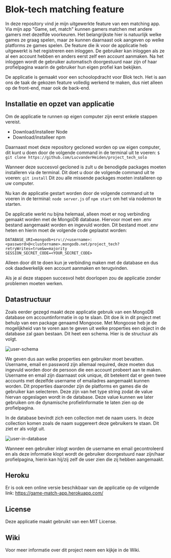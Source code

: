# Blok-tech matching feature

In deze repository vind je mijn uitgewerkte feature van een matching app. Via mijn app "Game, set, match" kunnen gamers matchen met andere gamers met dezelfde voorkeuren. Het belangrijkste hier is natuurlijk welke games ze graag spelen, maar ze kunnen daarnaast ook aangeven op welke platforms ze games spelen. De feature die ik voor de applicatie heb uitgewerkt is het registreren een inloggen. De gebruiker kan inloggen als ze al een account hebben en anders eerst zelf een account aanmaken. Na het inloggen wordt de gebruiker automatisch doorgestuurd naar zijn of haar profielpagina waarin de gebruiker hun eigen profiel kan bekijken.

De applicatie is gemaakt voor een schoolopdracht voor Blok tech. Het is aan ons de taak de gekozen feature volledig werkend te maken, dus niet alleen op de front-end, maar ook de back-end. 

## Installatie en opzet van applicatie

Om de applicatie te runnen op eigen computer zijn eerst enkele stappen vereist. 
* Download/installeer Node
* Download/installeer npm

Daarnaast moet deze repository gecloned worden op uw eigen computer, dit kunt u doen door de volgende command in de terminal uit te voeren: 
`$ git clone https://github.com/LucvanderHeiden/project_tech_solo`

Wanneer deze succesvol gecloned is zult u de benodigde packages moeten installeren via de terminal. Dit doet u door de volgende command uit te voeren: 
`git install`
Dit zou alle missende packages moeten installeren op uw computer.

Nu kan de applicatie gestart worden door de volgende command uit te voeren in de terminal:
`node server.js` of `npm start` om het via nodemon te starten.

De applicatie werkt nu bijna helemaal, alleen moet er nog verbinding gemaakt worden met de MongoDB database. Hiervoor moet een .env bestand aangemaakt worden en ingevuld worden. Dit bestand moet .env heten en hierin moet de volgende code geplaatst worden: 
```
DATABASE_URI=mongodb+srv://<username>:<password>@<clustername>.mongodb.net/project_tech?retryWrites=true&w=majority
SESSION_SECRET_CODE=<YOUR_SECRET_CODE>
```
Alleen door dit te doen kun je verbinding maken met de database en dus ook daadwerkelijk een account aanmaken en terugvinden.

Als je al deze stappen succesvol hebt doorlopen zou de applicatie zonder problemen moeten werken.

## Datastructuur

Zoals eerder gezegd maakt deze applicatie gebruik van een MongoDB database om accountinformatie in op te slaan. Dit doe ik in dit project met behulp van een package genaamd Mongoose. Met Mongoose heb je de mogelijkheid van te voren aan te geven uit welke properties een object in de database zal gaan bestaan. Dit heet een schema. Hier is de structuur als volgt. 

![user-schema](https://user-images.githubusercontent.com/26922676/162452681-13c0a915-de8a-4216-85d1-55eeee44274e.png)

We geven dus aan welke properties een gebruiker moet bevatten. Username, email en password zijn allemaal required, deze moeten dus ingevuld worden door de persoon die een account probeert aan te maken. Username en email zijn daarnaast ook unique, dit betekent dat er geen twee accounts met dezelfde username of emailadres aangemaakt kunnen worden. Dit properties daaronder zijn de platforms en games die de gebruiker kan selecteren. Deze zijn van het type string zodat de value hiervan opgeslagen wordt in de database. Deze value kunnen we later gebruiken om de dynamische profielinformatie te laten zien op de profielpagina.

In de database bevindt zich een collection met de naam users. In deze collection komen zoals de naam suggereert deze gebruikers te staan. Dit ziet er als volgt uit.

![user-in-database](https://user-images.githubusercontent.com/26922676/162452860-c1f01e8f-d797-403f-a1d1-6819a2089688.png)

Wanneer een gebruiker inlogt worden de username en email gecontroleerd en als deze informatie klopt wordt de gebruiker doorgestuurd naar zijn/haar profielpagina, hierin kan hij/zij zelf de user zien die zij hebben aangemaakt. 

## Heroku

Er is ook een online versie beschikbaar van de applicatie op de volgende link: https://game-match-app.herokuapp.com/

## License

Deze applicatie maakt gebruikt van een MIT License. 

## Wiki

Voor meer informatie over dit project neem een kijkje in de Wiki.

